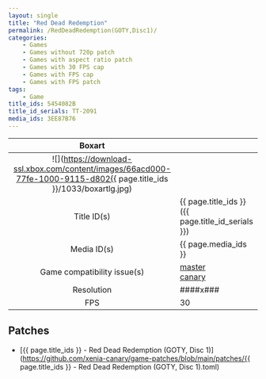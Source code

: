 ```yaml
---
layout: single
title: "Red Dead Redemption"
permalink: /RedDeadRedemption(GOTY,Disc1)/
categories:
    - Games
    - Games without 720p patch
    - Games with aspect ratio patch
    - Games with 30 FPS cap
    - Games with FPS cap
    - Games with FPS patch
tags:
    - Game
title_ids: 5454082B
title_id_serials: TT-2091
media_ids: 3EE87B76
---
```


| Boxart                      |                                                                                        |
| :----:                      | :-                                                                                     |
| ![](https://download-ssl.xbox.com/content/images/66acd000-77fe-1000-9115-d802{{ page.title_ids }}/1033/boxartlg.jpg) |
| Title ID(s)                 | {{ page.title_ids }} ({{ page.title_id_serials }})                                     |
| Media ID(s)                 | {{ page.media_ids }}                                                                   |
| Game compatibility issue(s) | [master](https://github.com/xenia-project/game-compatibility/issues/)<br>[canary](https://github.com/xenia-canary/game-compatibility/issues/) |
| Resolution                  | ####x###                                                                               |
| FPS                         | 30                                                                                     |

## Patches
* [{{ page.title_ids }} - Red Dead Redemption (GOTY, Disc 1)](https://github.com/xenia-canary/game-patches/blob/main/patches/{{ page.title_ids }} - Red Dead Redemption (GOTY, Disc 1).toml)

<!--This page was generated by a script. You can remove this comment once the page is verified to be free of mistakes.-->
